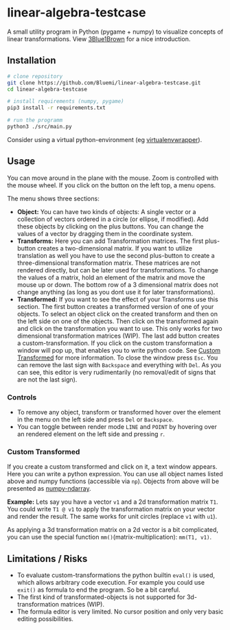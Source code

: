 # linear-algebra-testcase
A small utility program in Python (pygame + numpy) to visualize concepts of linear transformations.
View [3Blue1Brown](https://www.youtube.com/watch?v=kYB8IZa5AuE) for a nice introduction.


## Installation
```bash
# clone repository
git clone https://github.com/Bluemi/linear-algebra-testcase.git
cd linear-algebra-testcase

# install requirements (numpy, pygame)
pip3 install -r requirements.txt

# run the programm
python3 ./src/main.py
```

Consider using a virtual python-environment (eg [virtualenvwrapper](https://pypi.org/project/virtualenvwrapper)).

## Usage
You can move around in the plane with the mouse. Zoom is controlled with the mouse wheel.
If you click on the button on the left top, a menu opens.

The menu shows three sections:
- **Object:** You can have two kinds of objects: A single vector or a collection of vectors ordered in a circle (or ellipse, if modified). Add these objects by clicking on the plus buttons. You can change the values of a vector by dragging them in the coordinate system.
- **Transforms:** Here you can add Transformation matrices. The first plus-button creates a two-dimensional matrix. If you want to utilize translation as well you have to use the second plus-button to create a three-dimensional transformation matrix. These matrices are not rendered directly, but can be later used for transformations. To change the values of a matrix, hold an element of the matrix and move the mouse up or down. The bottom row of a 3 dimensional matrix does not change anything (as long as you dont use it for later transformations).
- **Transformed:** If you want to see the effect of your Transforms use this section. The first button creates a transformed version of one of your objects.
                   To select an object click on the created transform and then on the left side on one of the objects. Then click on the transformed again and click on the transformation you want to use.
                   This only works for two dimensional transformation matrices (WIP).
                   The last add button creates a custom-transformation. If you click on the custom transformation a window will pop up, that enables you to write python code.
                   See [Custom Transformed](#custom-transformed) for more information. To close the window press `Esc`. You can remove the last sign with `Backspace` and everything with `Del`.
                   As you can see, this editor is very rudimentarily (no removal/edit of signs that are not the last sign).

### Controls
- To remove any object, transform or transformed hover over the element in the menu on the left side and press `Del` or `Backspace`.
- You can toggle between render mode `LINE` and `POINT` by hovering over an rendered element on the left side and pressing `r`.


### Custom Transformed
If you create a custom transformed and click on it, a text window appears. Here you can write a python expression.
You can use all object names listed above and numpy functions (accessible via `np`). Objects from above will be presented as [numpy-ndarray](https://numpy.org/doc/stable/reference/generated/numpy.ndarray.html).

**Example:** Lets say you have a vector `v1` and a 2d transformation matrix `T1`. You could write `T1 @ v1` to apply the transformation matrix on your vector and render the result.
The same works for unit circles (replace `v1` with `u1`).

As applying a 3d transformation matrix on a 2d vector is a bit complicated, you can use the special function `mm()`(matrix-multiplication): `mm(T1, v1)`.

## Limitations / Risks
- To evaluate custom-transformations the python builtin `eval()` is used, which allows arbitrary code execution. For example you could use `exit()` as formula to end the program. So be a bit careful.
- The first kind of transformated-objects is not supported for 3d-transformation matrices (WIP).
- The formula editor is very limited. No cursor position and only very basic editing possibilities.
